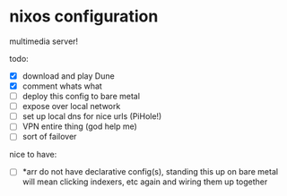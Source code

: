 # nixos configuration

multimedia server!

todo:
- [x] download and play Dune 
- [x] comment whats what
- [ ] deploy this config to bare metal
- [ ] expose over local network
- [ ] set up local dns for nice urls (PiHole!)
- [ ] VPN entire thing (god help me)
- [ ] sort of failover 

nice to have:
- [ ] \*arr do not have declarative config(s), standing this up on bare metal will mean clicking indexers, etc again and wiring them up together
